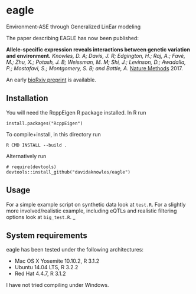 eagle
====

Environment-ASE through Generalized LinEar modeling

The paper describing EAGLE has now been published:

**Allele-specific expression reveals interactions between genetic variation and environment.**
*Knowles, D. A; Davis, J. R; Edgington, H.; Raj, A.; Favé, M.; Zhu, X.; Potash, J. B; Weissman, M. M; Shi, J.; Levinson, D.; Awadalla, P.; Mostafavi, S.; Montgomery, S. B; and Battle, A.*
[Nature Methods](http://www.nature.com/nmeth/journal/vaop/ncurrent/full/nmeth.4298.html) 2017.

An early [bioRxiv preprint](http://biorxiv.org/content/early/2015/09/13/025874) is available. 

## Installation

You will need the RcppEigen R package installed. In R run

`install.packages("RcppEigen")`

To compile+install, in this directory run

`R CMD INSTALL --build .`

Alternatively run 
```
# require(devtools)
devtools::install_github("davidaknowles/eagle")
```

## Usage

For a simple example script on synthetic data look at `test.R`. For a slightly more involved/realistic example, including eQTLs and realistic filtering options look at `big_test.R`. _

## System requirements

eagle has been tested under the following architectures: 
* Mac OS X Yosemite 10.10.2, R 3.1.2
* Ubuntu 14.04 LTS, R 3.2.2
* Red Hat 4.4.7, R 3.1.2  

I have not tried compiling under Windows. 
